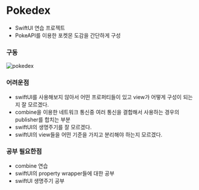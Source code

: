 # Pokedex

- SwiftUI 연습 프로젝트
- PokeAPI를 이용한 포켓몬 도감을 간단하게 구성
  
### 구동
![pokedex](https://github.com/user-attachments/assets/a57b7d8c-2287-4bca-9540-8b663a97a4a0)



### 어려운점
- swiftUI를 사용해보지 않아서 어떤 프로퍼티들이 있고 view가 어떻게 구성이 되는지 잘 모르겠다.
- combine을 이용한 네트워크 통신중 여러 통신을 결합해서 사용하는 경우의 publisher를 합치는 부분
- swiftUI의 생명주기를 잘 모르겠다.
- swiftUI의 view들을 어떤 기준을 가지고 분리해야 하는지 모르겠다.

### 공부 필요한점
- combine 연습
- swiftUI의 property wrapper들에 대한 공부
- swiftUI 생명주기 공부
  
